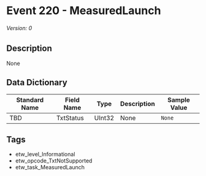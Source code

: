 # Event 220 - MeasuredLaunch
###### Version: 0

## Description
None

## Data Dictionary
|Standard Name|Field Name|Type|Description|Sample Value|
|---|---|---|---|---|
|TBD|TxtStatus|UInt32|None|`None`|

## Tags
* etw_level_Informational
* etw_opcode_TxtNotSupported
* etw_task_MeasuredLaunch